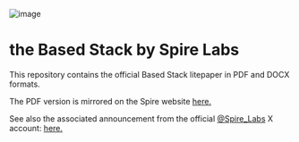 ![image](https://github.com/user-attachments/assets/3675255c-3805-4c3c-ad11-7abde5d875d4)
# the Based Stack by Spire Labs

This repository contains the official Based Stack litepaper in PDF and DOCX formats.

The PDF version is mirrored on the Spire website [here.](https://static1.squarespace.com/static/63d9d0eeb883fa4084c0e70d/t/66e22cc722499d7d97411495/1726098634802/The+Based+Stack+by+Spire+Labs+-+Litepaper.pdf)

See also the associated announcement from the official [@Spire_Labs](https://x.com/Spire_Labs) X account: [here.](https://x.com/Spire_Labs)
